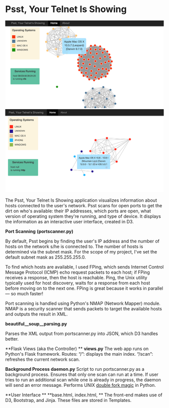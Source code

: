**Psst, Your Telnet Is Showing**
================================

![busy-hb](static/img/hb-network.png)
![not-busy-hb](static/img/hb-today.png)

The Psst, Your Telnet Is Showing application visualizes information about hosts connected to the user's network. Psst scans for open ports to get the dirt on who's available: their IP addresses, which ports are open, what version of operating system they're running, and type of device. It displays the information as an interactive user interface, created in D3. 

**Port Scanning**
**(portscanner.py)**

By default, Psst begins by finding the user's IP address and the number of hosts on the network s/he is connected to. The number of hosts is determined via the subnet mask. For the scope of my project, I've set the default subnet mask as 255.255.255.0. 

To find which hosts are available, I used FPing,  which sends Internet Control Message Protocol (ICMP) echo request packets to each host; if FPing receives a response, then the host is reachable. Ping, the Unix utility typically used for host discovery, waits for a response from each host before moving on to the next one. FPing is great because it works in parallel — so much faster! 

Port scanning is handled using Python's NMAP (Network Mapper) module. NMAP is a security scanner that sends packets to target the available hosts and outputs the result in XML. 

**beautiful__soup__parsing.py**

Parses the XML output from portscanner.py into JSON, which D3 handles better.

**Flask Views (aka the Controller) **
**views.py**
The web app runs on Python's Flask framework.
Routes:
“/”: displays the main index.
“/scan”: refreshes the current network scan.

**Background Process**
**daemon.py**
Script to run portscanner.py as a background process. Ensures that only one scan can run at a time. If user tries to run an additional scan while one is already in progress, the daemon will send an error message. Performs UNIX [double fork magic](http://joyrex.spc.uchicago.edu/bookshelves/python/cookbook/pythoncook-CHP-6-SECT-8.html) in Python.

**User Interface **
**base.html, index.html, **
The front-end makes use of D3, Bootstrap, and Jinja. These files are stored in Templates. 

